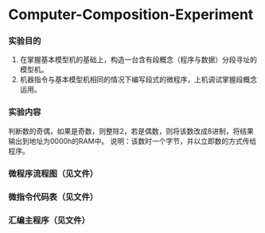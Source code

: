 # Computer-Composition-Experiment

### 实验目的
1.	在掌握基本模型机的基础上，构造一台含有段概念（程序与数据）分段寻址的模型机。
2.	机器指令与基本模型机相同的情况下编写段式的微程序，上机调试掌握段概念运用。

### 实验内容
判断数的奇偶，如果是奇数，则整除2，若是偶数，则将该数改成8进制，将结果输出到地址为0000h的RAM中。
说明：该数时一个字节，并以立即数的方式传给程序。

### 微程序流程图（见文件）

### 微指令代码表（见文件）

### 汇编主程序（见文件）

